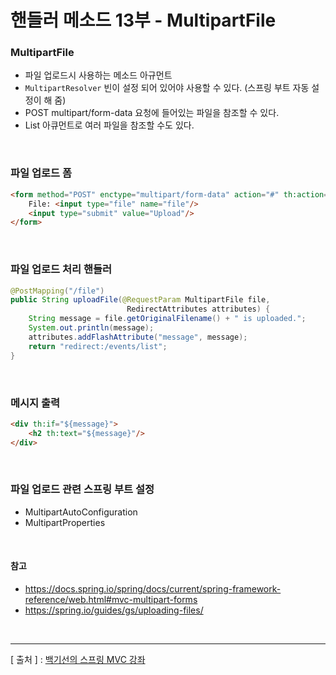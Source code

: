 핸들러 메소드 13부 - MultipartFile
===

### MultipartFile
  + 파일 업로드시 사용하는 메소드 아규먼트
  + `MultipartResolver` 빈이 설정 되어 있어야 사용할 수 있다. (스프링 부트 자동 설정이 해 줌)
  + POST multipart/form-data 요청에 들어있는 파일을 참조할 수 있다.
  + List<MultipartFile> 아큐먼트로 여러 파일을 참조할 수도 있다.
  
<br/>

### 파일 업로드 폼
```html
<form method="POST" enctype="multipart/form-data" action="#" th:action="@{/file}">
    File: <input type="file" name="file"/>
    <input type="submit" value="Upload"/>
</form>
```

<br/>

### 파일 업로드 처리 핸들러
```java
@PostMapping("/file")
public String uploadFile(@RequestParam MultipartFile file,
                          RedirectAttributes attributes) {
    String message = file.getOriginalFilename() + " is uploaded.";
    System.out.println(message);
    attributes.addFlashAttribute("message", message);
    return "redirect:/events/list";
}
```

<br/>

### 메시지 출력
```html
<div th:if="${message}">
    <h2 th:text="${message}"/>
</div>
```

<br/>

### 파일 업로드 관련 스프링 부트 설정
  + MultipartAutoConfiguration
  + MultipartProperties

<br/>

#### 참고
  + https://docs.spring.io/spring/docs/current/spring-framework-reference/web.html#mvc-multipart-forms
  + https://spring.io/guides/gs/uploading-files/
  
<br/>  

---
[ 출처 ] : [백기선의 스프링 MVC 강좌](https://www.inflearn.com/course/%EC%9B%B9-mvc#)   
